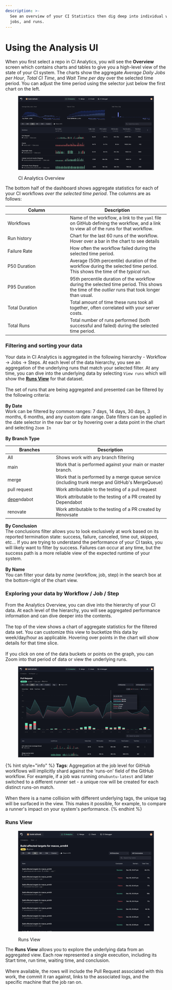 ```yaml
---
description: >-
  See an overview of your CI Statistics then dig deep into individual workflows,
  jobs, and runs.
---
```


# Using the Analysis UI

When you first select a repo in CI Analytics, you will see the **Overview** screen which contains charts and tables to give you a high-level view of the state of your CI system. The charts show the aggregate _Average Daily Jobs per Hour_, _Total CI Time_, and _Wait Time per day_ over the selected time period. You can adjust the time period using the selector just below the first chart on the left.

<figure><img src="../.gitbook/assets/ci-analytics-dashboard" alt="screenshot of the CI Analytics Overview"><figcaption><p>CI Analytics Overview</p></figcaption></figure>

The bottom half of the dashboard shows aggregate statistics for each of your CI workflows _over the selected time period_. The columns are as follows:

<table><thead><tr><th width="181">Column</th><th>Description</th></tr></thead><tbody><tr><td>Workflows</td><td>Name of the workflow, a link to the <code>yaml</code> file on GitHub defining the workflow, and a link to view all of the runs for that workflow.</td></tr><tr><td>Run history</td><td>Chart for the last 60 runs of the workflow. Hover over a bar in the chart to see details</td></tr><tr><td>Failure Rate</td><td>How often the workflow failed during the selected time period.</td></tr><tr><td>P50 Duration</td><td>Average (50th percentile) duration of the workflow during the selected time period. This shows the time of the <em>typical</em> run.</td></tr><tr><td>P95 Duration</td><td>95th percentile duration of the workflow during the selected time period. This shows the time of the <em>outlier</em> runs that took longer than usual.</td></tr><tr><td>Total Duration</td><td>Total amount of time these runs took all together, often correlated with your server costs.</td></tr><tr><td>Total Runs</td><td>Total number of runs performed (both successful and failed) during the selected time period.</td></tr></tbody></table>

### Filtering and sorting your data

Your data in CI Analytics is aggregated in the following hierarchy - Workflow -> Jobs -> Steps. At each level of the data hierarchy, you see an aggregation of the underlying runs that match your selected filter. At any time, you can dive into the underlying data by selecting `View runs` which will show the [**Runs View**](using-the-analysis-ui.md#runs-view) for that dataset. \
\
The set of runs that are being aggregated and presented can be filtered by the following criteria:\
\
**By Date**\
Work can be filtered by common ranges: 7 days, 14 days, 30 days, 3 months, 6 months, and any custom date range. Date filters can be applied in the date selector in the nav bar or by hovering over a data point in the chart and selecting `Zoom In`\
\
**By Branch Type**

<table data-header-hidden><thead><tr><th width="137">Branches</th><th>Description</th></tr></thead><tbody><tr><td>All</td><td>Shows work with any branch filtering</td></tr><tr><td>main</td><td>Work that is performed against your main or master branch.</td></tr><tr><td>merge</td><td>Work that is performed by a merge queue service (including trunk merge and GitHub's MergeQueue)</td></tr><tr><td>pull request</td><td>Work attributable to the testing of a pull request</td></tr><tr><td><a data-footnote-ref href="#user-content-fn-1">depe</a>ndabot</td><td>Work attributable to the testing of a PR created by Dependabot</td></tr><tr><td>renovate</td><td>Work attributable to the testing of a PR created by Renovsate</td></tr></tbody></table>

**By Conclusion**\
The conclusions filter allows you to look exclusively at work based on its reported termination state: success, failure, canceled, time out, skipped, etc... If you are trying to understand the performance of your CI tasks, you will likely want to filter by success. Failures can occur at any time, but the success path is a more reliable view of the expected runtime of your system.\
\
**By Name**\
You can filter your data by _name_ (workflow, job, step) in the search box at the bottom-right of the chart view.

### Exploring your data by Workflow / Job / Step

From the Analytics Overview, you can dive into the hierarchy of your CI data. At each level of the hierarchy, you will see aggregated performance information and can dive deeper into the contents. \
\
The top of the view shows a chart of aggregate statistics for the filtered data set. You can customize this view to bucketize this data by week/day/hour as applicable. Hovering over points in the chart will show details for that time slice. \
\
If you click on one of the data buckets or points on the graph, you can Zoom into that period of data or view the underlying runs.&#x20;

<figure><img src="../.gitbook/assets/image (24).png" alt=""><figcaption></figcaption></figure>

{% hint style="info" %}
**Tags**: Aggregation at the job level for GitHub workflows will implicitly shard against the 'runs-on' field of the GitHub workflow. For example, if a job was running on`ubuntu-latest` and later switched to a different runner set - a unique row will be created for each distinct runs-on match. \
\
When there is a name collision with different underlying tags, the unique tag will be surfaced in the view. This makes it possible, for example, to compare a runner's impact on your system's performance.
{% endhint %}

### Runs View

<figure><img src="../.gitbook/assets/runs-view-table.png" alt="screenshot of the Runs View"><figcaption><p>Runs View</p></figcaption></figure>

The **Runs View** allows you to explore the underlying data from an aggregated view. Each row represented a single execution, including its Start time, run time, waiting time, and conclusion. \
\
Where available, the rows will include the Pull Request associated with this work, the commit it ran against, links to the associated logs, and the specific machine that the job ran on.

[^1]: 
